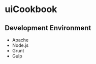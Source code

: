 # uiCookbook

<!-- http://stackoverflow.com/questions/6084360/using-node-js-as-a-simple-web-server -->
## Development Environment
- Apache
- Node.js
- Grunt
- Gulp


